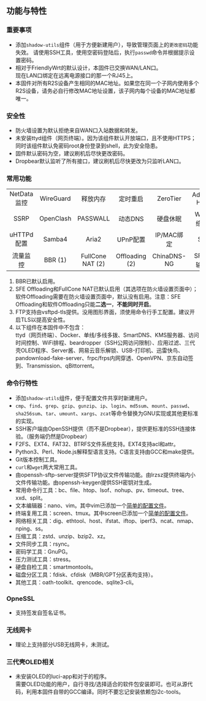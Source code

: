 ## 功能与特性

### 重要事项
* 添加`shadow-utils`组件（用于方便新建用户），导致管理页面上的`更改密码`功能失效。 
请使用SSH工具，使用空密码登陆后，执行`passwd`命令并根据提示设置密码。
* 相对于FriendlyWrt的默认设计，本固件已交换WAN/LAN口。  
现在LAN口绑定在远离电源接口的那一个RJ45上。
* 本固件对所有R2S设备产生相同的MAC地址。如果您在同一个子网内使用多个R2S设备，请务必自行修改MAC地址设置，该子网内每个设备的MAC地址都唯一。

### 安全性
* 防火墙设置为默认拒绝来自WAN口入站数据和转发。
* 未安装ttyd组件（网页终端）。因为该组件默认开放端口，且不使用HTTPS；同时该组件默认免密码root身份登录到shell，此为安全隐患。  
* 固件默认密码为空，建议刷机后尽快更改密码。
* Dropbear默认监听了所有接口，建议刷机后尽快更改为只监听LAN口。

### 常用功能
|  |  |  |  |  |  |
| :---: | :---: | :---: | :---: | :---: | :---: |
| NetData监控 | WireGuard | 释放内存 | 定时重启 | ZeroTier | AdGuard Home |
| SSRP | OpenClash | PASSWALL | 动态DNS | 硬盘休眠 | WOL网络唤醒 |
| uHTTPd配置 | Samba4 | Aria2 | UPnP配置 | IP/MAC绑定 | SQM |
| 流量监控 | BBR (1) | FullCone NAT (2) | Offloading (2) | ChinaDNS-NG | SFTP传输文件 |

1. BBR已默认启用。  
2. SFE Offloading和FullCone NAT已默认启用（其选项在防火墙设置页面中）；软件Offloading需要在防火墙设置页面中，默认没有启用。注意：SFE Offloading和软件Offloading只能**二选一**，**不能同时开启**。  
3. FTP支持由vsftpd-tls提供。没用图形界面，须使用命令行手工配置。建议开启TLS以提高安全性。  
4. 以下组件在本固件中不包含：  
ttyd（网页终端）、Docker、单线/多线多拨、SmartDNS、KMS服务器、访问时间控制、WiFi排程、beardropper（SSH公网访问限制）、应用过滤、三代壳OLED程序、Server酱、网易云音乐解锁、USB-打印机、迅雷快鸟、pandownload-fake-server、frpc/frps内网穿透、OpenVPN、京东自动签到、Transmission、qBittorrent。

### 命令行特性
* 添加`shadow-utils`组件，便于配置文件共享时新建用户。
* `cmp`、`find`、`grep`、`gzip`、`gunzip`、`ip`、`login`、`md5sum`、`mount`、`passwd`、`sha256sum`、`tar`、`umount`、`xargs`、`zcat`等命令替换为GNU实现或其他更标准的实现。
* SSH客户端由OpenSSH提供（而不是Dropbear），提供更标准的SSH连接体验。（服务端仍然是Dropbear）
* F2FS、EXT4、FAT32、BTRFS文件系统支持。EXT4支持acl和attr。
* Python3、Perl、Node.js解释型语言支持。C语言支持由GCC和make提供。
* Git版本控制工具。
* `curl`和`wget`两大常用工具。
* 由openssh-sftp-server提供SFTP协议文件传输功能。由lrzsz提供终端内小文件传输功能。由openssh-keygen提供SSH密钥对生成。
* 常用命令行工具：bc、file、htop、lsof、nohup、pv、timeout、tree、xxd、split。
* 文本编辑器：nano、vim。其中vim已添加一个[简单的配置文件](./PRECONFS/vimrc)。
* 终端复用工具：screen、tmux。其中screen已添加一个[简单的配置文件](./PRECONFS/screenrc)。
* 网络相关工具：dig、ethtool、host、ifstat、iftop、iperf3、ncat、nmap、nping、ss。
* 压缩工具：zstd、unzip、bzip2、xz。
* 文件同步工具：rsync。
* 密码学工具：GnuPG。
* 压力测试工具：stress。
* 硬盘自检工具：smartmontools。
* 磁盘分区工具：fdisk、cfdisk（MBR/GPT分区表均支持）。
* 其他工具：oath-toolkit、qrencode、sqlite3-cli。

### OpneSSL
* 支持签发自签名证书。

### 无线网卡
* 理论上支持部分USB无线网卡，未测试。

### 三代壳OLED相关
* 未安装OLED的luci-app和对于的程序。  
需要OLED功能的用户，自行寻找/选择适合的软件包安装即可。也可从源代码，利用本固件自带的GCC编译。同时不要忘记安装依赖包i2c-tools。

